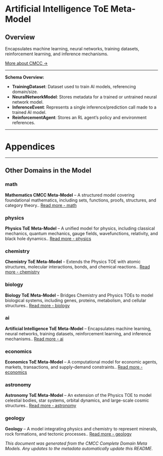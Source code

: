 # Artificial Intelligence ToE Meta-Model
### 

## Overview
Encapsulates machine learning, neural networks, training datasets, reinforcement learning, and inference mechanisms.


[More about CMCC →](../README.md)

---

  
**Schema Overview:**
- **TrainingDataset**: Dataset used to train AI models, referencing domain/size.
- **NeuralNetworkModel**: Stores metadata for a trained or untrained neural network model.
- **InferenceEvent**: Represents a single inference/prediction call made to a trained AI model.
- **ReinforcementAgent**: Stores an RL agent’s policy and environment references.



---
# Appendices
---

## Other Domains in the Model

  ### math
**Mathematics CMCC Meta-Model** – A structured model covering foundational mathematics, including sets, functions, proofs, structures, and category theory.. [Read more - math]()
  ### physics
**Physics ToE Meta-Model** – A unified model for physics, including classical mechanics, quantum mechanics, gauge fields, wavefunctions, relativity, and black hole dynamics.. [Read more - physics]()
  ### chemistry
**Chemistry ToE Meta-Model** – Extends the Physics TOE with atomic structures, molecular interactions, bonds, and chemical reactions.. [Read more - chemistry]()
  ### biology
**Biology ToE Meta-Model** – Bridges Chemistry and Physics TOEs to model biological systems, including genes, proteins, metabolism, and cellular structures.. [Read more - biology]()
  ### ai
**Artificial Intelligence ToE Meta-Model** – Encapsulates machine learning, neural networks, training datasets, reinforcement learning, and inference mechanisms.. [Read more - ai]()
  ### economics
**Economics ToE Meta-Model** – A computational model for economic agents, markets, transactions, and supply-demand constraints.. [Read more - economics]()
  ### astronomy
**Astronomy ToE Meta-Model** – An extension of the Physics TOE to model celestial bodies, star systems, orbital dynamics, and large-scale cosmic structures.. [Read more - astronomy]()
  ### geology
**Geology** – A model integrating physics and chemistry to represent minerals, rock formations, and tectonic processes.. [Read more - geology]()

*This document was generated from the CMCC Complete Domain Meta Models. Any updates to the metadata automatically update this README.*
